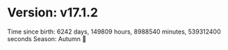 # Version: v17.1.2
Time since birth: 6242 days, 149809 hours, 8988540 minutes, 539312400 seconds
Season: Autumn 🍁
